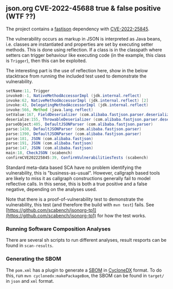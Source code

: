 ## json.org CVE-2022-45688 true & false positive (WTF ??)

The project contains a [fastjson](https://mvnrepository.com/artifact/com.alibaba/fastjson/1.2.80) dependency with [CVE-2022-25845](https://nvd.nist.gov/vuln/detail/CVE-2022-25845).

The vulnerability occurs as markup in JSON is interpreted as Java beans, i.e. classes are instantiated and properties are 
set by executing setter methods. This is done using reflection. If a class is in the classpath where setters 
can trigger behaviour like executing code (in the example, this class is `Trigger`), then this can be exploited. 

The interesting part is the use of reflection here, show in the below stacktrace from running the included test used to demonstrate the
vulnerability. 

```java
setName:11, Trigger
invoke0:-1, NativeMethodAccessorImpl (jdk.internal.reflect)
invoke:62, NativeMethodAccessorImpl (jdk.internal.reflect) [2]
invoke:43, DelegatingMethodAccessorImpl (jdk.internal.reflect)
invoke:566, Method (java.lang.reflect)
setValue:167, FieldDeserializer (com.alibaba.fastjson.parser.deserializer)
deserialze:155, ThrowableDeserializer (com.alibaba.fastjson.parser.deserializer)
parseObject:405, DefaultJSONParser (com.alibaba.fastjson.parser)
parse:1430, DefaultJSONParser (com.alibaba.fastjson.parser)
parse:1390, DefaultJSONParser (com.alibaba.fastjson.parser)
parse:181, JSON (com.alibaba.fastjson)
parse:191, JSON (com.alibaba.fastjson)
parse:147, JSON (com.alibaba.fastjson)
main:18, CheckJSON (scabench)
confirmCVE202225845:39, ConfirmVulnerabilitiesTests (scabench)
```

Standard meta-data based SCA have no problem identifying the vulnerability, this is "business-as-usual". However, callgraph based tools
are likely to miss it as callgraph constructions generally fail to model reflective calls. In this sense, this is 
both a true positive and a false negative, depending on the analyses used. 

Note that there is a proof-of-vulnerability test to demonstrate the vulnerability, this test (and therefore the build with `mvn test`)
fails. See [https://github.com/scabench/jsonorg-tp1](https://github.com/scabench/jsonorg-tp1) for how the test works.

### Running Software Composition Analyses

There are several sh scripts to run different analyses, result resports can be found in `scan-results`.

### Generating the SBOM

The `pom.xml` has a plugin to generate a [SBOM](https://www.cisa.gov/sbom) in [CycloneDX](https://cyclonedx.org/) format.
To do this, run `mvn cyclonedx:makePackageBom`, the SBOM can be found in
`target/` in `json` and `xml` format.

